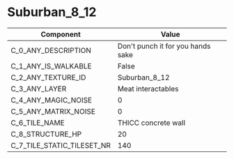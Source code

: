

# Suburban_8_12



| Component | Value | 
|  --  |  --  | 
| C_0_ANY_DESCRIPTION | Don't punch it for you hands sake | 
| C_1_ANY_IS_WALKABLE | False | 
| C_2_ANY_TEXTURE_ID | Suburban_8_12 | 
| C_3_ANY_LAYER | Meat interactables | 
| C_4_ANY_MAGIC_NOISE | 0 | 
| C_5_ANY_MATRIX_NOISE | 0 | 
| C_6_TILE_NAME | THICC concrete wall | 
| C_8_STRUCTURE_HP | 20 | 
| C_7_TILE_STATIC_TILESET_NR | 140 | 

